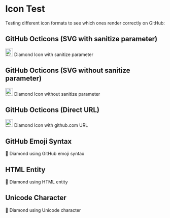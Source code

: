 # Icon Test

Testing different icon formats to see which ones render correctly on GitHub:

## GitHub Octicons (SVG with sanitize parameter)

<img src="https://raw.githubusercontent.com/readme-workflows/readme-icons/main/icons/octicons/diamond-24.svg?sanitize=true" alt="Diamond" width="24" height="24" /> Diamond Icon with sanitize parameter

## GitHub Octicons (SVG without sanitize parameter)

<img src="https://raw.githubusercontent.com/readme-workflows/readme-icons/main/icons/octicons/diamond-24.svg" alt="Diamond" width="24" height="24" /> Diamond Icon without sanitize parameter

## GitHub Octicons (Direct URL)

<img src="https://github.com/readme-workflows/readme-icons/raw/main/icons/octicons/diamond-24.svg" alt="Diamond" width="24" height="24" /> Diamond Icon with github.com URL

## GitHub Emoji Syntax

:gem: Diamond using GitHub emoji syntax

## HTML Entity

&#128142; Diamond using HTML entity

## Unicode Character

💎 Diamond using Unicode character
